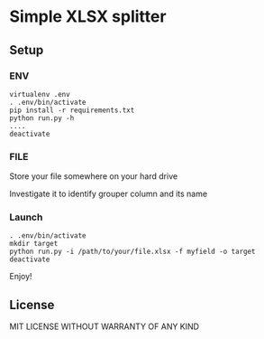 # Simple XLSX splitter

## Setup

### ENV
```
virtualenv .env
. .env/bin/activate
pip install -r requirements.txt
python run.py -h
....
deactivate
```

### FILE

Store your file somewhere on your hard drive

Investigate it to identify grouper column and its name

### Launch

```
. .env/bin/activate
mkdir target
python run.py -i /path/to/your/file.xlsx -f myfield -o target
deactivate
```

Enjoy!

## License

MIT LICENSE WITHOUT WARRANTY OF ANY KIND
